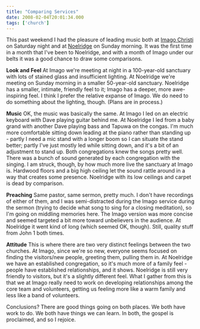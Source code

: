 ```yaml
---
title: "Comparing Services"
date: 2008-02-04T20:01:34.000
tags: ['church']
---
```


This past weekend I had the pleasure of leading music both at [Imago Christi](http://www.imagochristicp.org) on Saturday night and at [Noelridge](http://www.noelridge.org) on Sunday morning. It was the first time in a month that I've been to Noelridge, and with a month of Imago under our belts it was a good chance to draw some comparisons.

**Look and Feel** At Imago we're meeting at night in a 100-year-old sanctuary with lots of stained glass and insufficient lighting. At Noelridge we're meeting on Sunday morning in a smaller 50-year-old sanctuary. Noelridge has a smaller, intimate, friendly feel to it; Imago has a deeper, more awe-inspiring feel. I think I prefer the relative expanse of Imago. We do need to do something about the lighting, though. (Plans are in process.)

**Music** OK, the music was basically the same. At Imago I led on an electric keyboard with Dave playing guitar behind me. At Noelridge I led from a baby grand with another Dave playing bass and Tapuwa on the congas. I'm much more comfortable sitting down leading at the piano rather than standing up - partly I need a mic stand with a longer boom so I can situate the stand better; partly I've just mostly led while sitting down, and it's a bit of an adjustment to stand up. Both congregations knew the songs pretty well. There was a bunch of sound generated by each congregation with the singing. I am struck, though, by how much more live the sanctuary at Imago is. Hardwood floors and a big high ceiling let the sound rattle around in a way that creates some presence. Noelridge with its low ceilings and carpet is dead by comparison.

**Preaching** Same pastor, same sermon, pretty much. I don't have recordings of either of them, and I was semi-distracted during the Imago service during the sermon (trying to decide what song to sing for a closing meditation), so I'm going on middling memories here. The Imago version was more concise and seemed targeted a bit more toward unbelievers in the audience. At Noelridge it went kind of long (which seemed OK, though). Still, quality stuff from John 1 both times.

**Attitude** This is where there are two very distinct feelings between the two churches. At Imago, since we're so new, everyone seems focused on finding the visitors/new people, greeting them, pulling them in. At Noelridge we have an established congregation, so it's much more of a family feel - people have established relationships, and it shows. Noelridge is still very friendly to visitors, but it's a slightly different feel. What I gather from this is that we at Imago really need to work on developing relationships among the core team and volunteers, getting us feeling more like a warm family and less like a band of volunteers.

Conclusions? There are good things going on both places. We both have work to do. We both have things we can learn. In both, the gospel is proclaimed, and so I rejoice.
